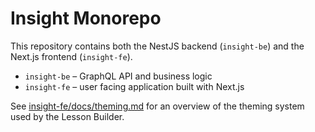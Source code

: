 # Insight Monorepo

This repository contains both the NestJS backend (`insight-be`) and the Next.js frontend (`insight-fe`).

- `insight-be` – GraphQL API and business logic
- `insight-fe` – user facing application built with Next.js

See [insight-fe/docs/theming.md](insight-fe/docs/theming.md) for an overview of the theming system used by the Lesson Builder.
